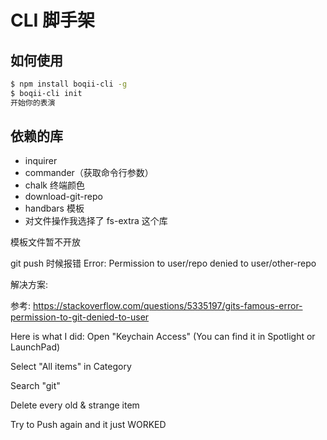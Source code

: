 # CLI 脚手架

## 如何使用

```bash
$ npm install boqii-cli -g
$ boqii-cli init
开始你的表演
```

## 依赖的库

- inquirer
- commander（获取命令行参数）
- chalk 终端颜色
- download-git-repo
- handbars 模板
- 对文件操作我选择了 fs-extra 这个库

模板文件暂不开放

git push 时候报错
Error: Permission to user/repo denied to user/other-repo

解决方案:

参考: https://stackoverflow.com/questions/5335197/gits-famous-error-permission-to-git-denied-to-user

Here is what I did:
Open "Keychain Access" (You can find it in Spotlight or LaunchPad)

Select "All items" in Category

Search "git"

Delete every old & strange item

Try to Push again and it just WORKED
